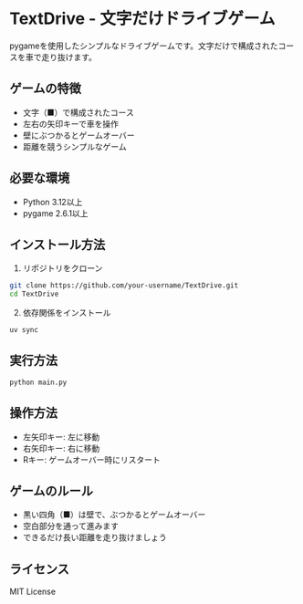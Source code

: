 # TextDrive - 文字だけドライブゲーム

pygameを使用したシンプルなドライブゲームです。文字だけで構成されたコースを車で走り抜けます。

## ゲームの特徴

- 文字（■）で構成されたコース
- 左右の矢印キーで車を操作
- 壁にぶつかるとゲームオーバー
- 距離を競うシンプルなゲーム

## 必要な環境

- Python 3.12以上
- pygame 2.6.1以上

## インストール方法

1. リポジトリをクローン
```bash
git clone https://github.com/your-username/TextDrive.git
cd TextDrive
```

2. 依存関係をインストール
```bash
uv sync
```

## 実行方法

```bash
python main.py
```

## 操作方法

- 左矢印キー: 左に移動
- 右矢印キー: 右に移動
- Rキー: ゲームオーバー時にリスタート

## ゲームのルール

- 黒い四角（■）は壁で、ぶつかるとゲームオーバー
- 空白部分を通って進みます
- できるだけ長い距離を走り抜けましょう

## ライセンス

MIT License
